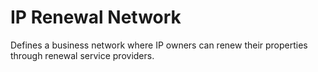 # IP Renewal Network

Defines a business network where IP owners can renew their properties through renewal service providers.
